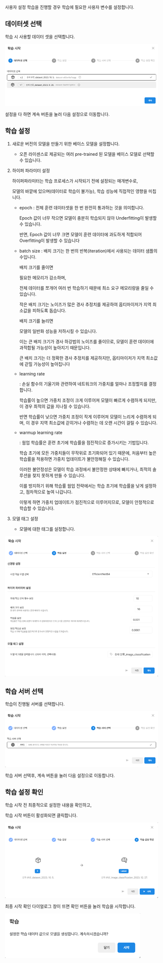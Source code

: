 사용자 설정 학습을 진행할 경우 학습에 필요한 사용자 변수를 설정합니다.

  

## 데이터셋 선택


학습 시 사용할 데이터 셋을 선택합니다.

  

![img1](https://raw.githubusercontent.com/vazilcompany/vridge-docs/main/img/ai_modeling/image_type/training_dialog/select_dataset.png)  

  

설정을 다 하면 계속 버튼을 눌러 다음 설정으로 이동합니다.

  

  

## 학습 설정


1. 새로운 버전의 모델을 만들기 위한 베이스 모델을 설정합니다.
   
   - 오픈 라이센스로 제공되는 여러 pre-trained 된 모델을 베이스 모델로 선택할 수 있습니다.


   
   
2. 하이퍼 파라미터 설정

   하이퍼파라미터는 학습 프로세스가 시작되기 전에 설정되는 매개변수로,
   
   모델의 바깥에 있으며(데이터로 학습이 불가능), 학습 성능에 직접적인 영향을 미칩니다. 
   
   - epoch
     : 전체 훈련 데이터셋을 한 번 완전히 통과하는 것을 의미합니다.
     
       Epoch 값이 너무 작으면 모델이 충분히 학습되지 않아 Underfitting이 발생할 수 있습니다.
       
       반면, Epoch 값이 너무 크면 모델이 훈련 데이터에 과도하게 적합되어 Overfitting이 발생할 수 있습니다
       
   - batch size
     : 배치 크기는 한 번의 반복(iteration)에서 사용되는 데이터 샘플의 수입니다.
     
       배치 크기를 줄이면
       
       필요한 메모리가 감소하며,
       
       전체 데이터를 쪼개어 여러 번 학습하기 때문에 최소 요구 메모리량을 줄일 수 있습니다.
       
       작은 배치 크기는 노이즈가 많은 경사 추정치를 제공하여 옵티마이저가 지역 최소값을 피하도록 돕습니다. 
       
       배치 크기를 늘리면
       
       모델의 일반화 성능을 저하시킬 수 있습니다.
       
       이는 큰 배치 크기가 경사 하강법의 노이즈를 줄이므로, 모델이 훈련 데이터에 과적합될 가능성이 높아지기 때문입니다.
       
       큰 배치 크기는 더 정확한 경사 추정치를 제공하지만, 옵티마이저가 지역 최소값에 갇힐 가능성이 높아집니다
       
   - learning rate
   
     : 손실 함수의 기울기와 관련하여 네트워크의 가중치를 얼마나 조정할지를 결정합니다.
     
       학습률이 높으면 가중치 조정이 크게 이루어져 모델이 빠르게 수렴하게 되지만, 이 경우 최적의 값을 지나칠 수 있습니다.
       
       반면 학습률이 낮으면 가중치 조정이 작게 이루어져 모델이 느리게 수렴하게 되며, 이 경우 지역 최소값에 갇히거나 수렴하는 데 오랜 시간이 걸릴 수 있습니다.
       
   - warmup learning rate
   
     : 웜업 학습률은 훈련 초기에 학습률을 점진적으로 증가시키는 기법입니다.
     
       학습 초기에 모든 가중치들이 무작위로 초기화되어 있기 때문에, 처음부터 높은 학습률을 적용하면 가중치 업데이트가 불안정해질 수 있습니다.
       
       이러한 불안정성은 모델이 학습 과정에서 불안정한 상태에 빠지거나, 최적의 솔루션을 찾지 못하게 만들 수 있습니다.
       
       이를 방지하기 위해 학습률 웜업 전략에서는 학습 초기에 학습률을 낮게 설정하고, 점차적으로 높여 나갑니다.
       
       이렇게 하면 가중치 업데이트가 점진적으로 이루어지므로, 모델이 안정적으로 학습할 수 있습니다.



   
3. 모델 태그 설정
   - 모델에 대한 태그를 설정합니다. 

![img1](https://raw.githubusercontent.com/vazilcompany/vridge-docs/main/img/ai_modeling/image_type/training_dialog/set_training_config.png)  
  


## 학습 서버 선택 


학습이 진행될 서버를 선택합니다.

![img1](https://raw.githubusercontent.com/vazilcompany/vridge-docs/main/img/ai_modeling/image_type/training_dialog/select_training_server.png)  

  

학습 서버 선택후, 계속 버튼을 눌러 다음 설정으로 이동합니다.

  

  

## 학습 설정 확인

학습 시작 전 최종적으로 설정한 내용을 확인하고,  

학습 시작 버튼이 활성화되면 클릭합니다.

  

![img1](https://raw.githubusercontent.com/vazilcompany/vridge-docs/main/img/ai_modeling/image_type/training_dialog/start_training.png)  

  

최종 시작 확인 다이얼로그 창이 뜨면 확인 버튼을 눌러 학습을 시작합니다.

![img1](https://raw.githubusercontent.com/vazilcompany/vridge-docs/main/img/ai_modeling/image_type/training_dialog/check_start_training.png)  
